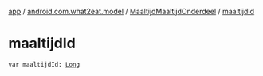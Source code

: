 [app](../../index.md) / [android.com.what2eat.model](../index.md) / [MaaltijdMaaltijdOnderdeel](index.md) / [maaltijdId](./maaltijd-id.md)

# maaltijdId

`var maaltijdId: `[`Long`](https://kotlinlang.org/api/latest/jvm/stdlib/kotlin/-long/index.html)
